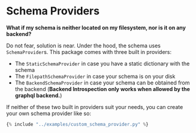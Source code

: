 # Schema Providers

**What if my schema is neither located on my filesystem, nor is it on any backend?**

Do not fear, solution is near. Under the hood, the schema uses `SchemaProvider`s. This package comes with three built in
providers:

* The `StaticSchemaProvider` in case you have a static dictionary with the schema
* The `FilepathSchemaProvider` in case your schema is on your disk
* The `BackendSchemaProvider` in case your schema can be obtained from the backend (**Backend Introspection only works
  when allowed by the graphql backend.**)

If neither of these two built in providers suit your needs, you can create your own schema provider like so:

```python 
{% include "../examples/custom_schema_provider.py" %}
```
